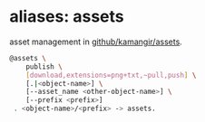 # aliases: assets

asset management in [github/kamangir/assets](https://github.com/kamangir/assets).

```bash
@assets \
	publish \
	[download,extensions=png+txt,~pull,push] \
	[.|<object-name>] \
	[--asset_name <other-object-name>] \
	[--prefix <prefix>]
 . <object-name>/<prefix> -> assets.
```
